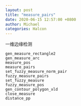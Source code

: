 ```yaml
---
layout: post
title: "measure_pairs"
date: 2020-06-15 12:57:00 +0800
author: Michael
categories: Halcon
---
```


一维边缘检测

	gen_measure_rectangle2
	gen_measure_arc
	measure_pos
	measure_pairs
	set_fuzzy_measure_norm_pair
	fuzzy_measure_pairs
	set_fuzzy_measure
	fuzzy_measure_pos
	gen_contour_polygon_xld
	close_measure
	distance_pp
